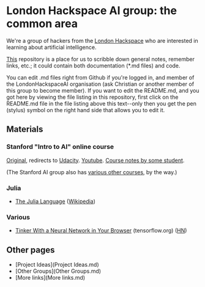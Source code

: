 # London Hackspace AI group: the common area

We're a group of hackers from the [London Hackspace](https://london.hackspace.org.uk/) who are interested in learning about artificial intelligence.

[This](https://github.com/LondonHackspaceAI/common/) repository is a place for us to scribble down general notes, remember links, etc.; it could contain both documentation (*.md files) and code.

You can edit .md files right from Github if you're logged in, and member of the LondonHackspaceAI organisation (ask Christian or another member of this group to become member). If you want to edit the README.md, and you got here by viewing the file listing in this repository, first click on the README.md file in the file listing above this text--only then you get the pen (stylus) symbol on the right hand side that allows you to edit it.

## Materials

### Stanford "Intro to AI" online course

[Original](http://www.ai-class.com/), redirects to [Udacity](https://www.udacity.com/course/intro-to-artificial-intelligence--cs271).
[Youtube](https://www.youtube.com/watch?v=BnIJ7Ba5Sr4&index=1&list=PLE0157B77891C4FE8).
[Course notes by some student](https://github.com/lorenzo-stoakes/stanford-ai).

(The Stanford AI group also has [various other courses](http://ai.stanford.edu/courses/), by the way.)

### Julia

* [The Julia Language](http://julialang.org/) ([Wikipedia](https://en.wikipedia.org/wiki/Julia_%28programming_language%29))

### Various

* [Tinker With a Neural Network in Your Browser](http://playground.tensorflow.org/) (tensorflow.org) ([HN](https://news.ycombinator.com/item?id=11483934))

## Other pages

* [Project Ideas](Project Ideas.md)
* [Other Groups](Other Groups.md)
* [More links](More links.md)

